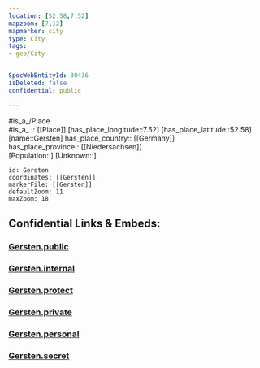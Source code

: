 ```yaml
---
location: [52.58,7.52] 
mapzoom: [7,12] 
mapmarker: city 
type: City
tags:
- geo/City


SpocWebEntityId: 30436
isDeleted: false
confidential: public

---
```

#is_a_/Place  
#is_a_ :: [[Place]] 
[has_place_longitude::7.52] 
[has_place_latitude::52.58] 
[name::Gersten] 
has_place_country:: [[Germany]]  
has_place_province:: [[Niedersachsen]]  
[Population::] 
[Unknown::] 


```leaflet
id: Gersten
coordinates: [[Gersten]] 
markerFile: [[Gersten]] 
defaultZoom: 11 
maxZoom: 18
```


## Confidential Links & Embeds: 

### [Gersten.public](/_public/\Earth\Continent\Europe\Europe~Central\Germany\Germany~West\Niedersachsen\counties~Niedersachsen\Emsland\cities~Emsland\Lengerich\boroughs~LengerichGersten.public.md) 

### [Gersten.internal](/_internal/\Earth\Continent\Europe\Europe~Central\Germany\Germany~West\Niedersachsen\counties~Niedersachsen\Emsland\cities~Emsland\Lengerich\boroughs~LengerichGersten.internal.md) 

### [Gersten.protect](/_protect/\Earth\Continent\Europe\Europe~Central\Germany\Germany~West\Niedersachsen\counties~Niedersachsen\Emsland\cities~Emsland\Lengerich\boroughs~LengerichGersten.protect.md) 

### [Gersten.private](/_private/\Earth\Continent\Europe\Europe~Central\Germany\Germany~West\Niedersachsen\counties~Niedersachsen\Emsland\cities~Emsland\Lengerich\boroughs~LengerichGersten.private.md) 

### [Gersten.personal](/_personal/\Earth\Continent\Europe\Europe~Central\Germany\Germany~West\Niedersachsen\counties~Niedersachsen\Emsland\cities~Emsland\Lengerich\boroughs~LengerichGersten.personal.md) 

### [Gersten.secret](/_secret/\Earth\Continent\Europe\Europe~Central\Germany\Germany~West\Niedersachsen\counties~Niedersachsen\Emsland\cities~Emsland\Lengerich\boroughs~LengerichGersten.secret.md)

